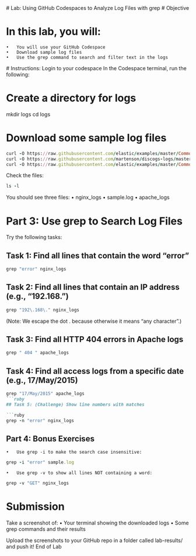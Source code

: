 <summary>
<detail> # Lab: Using GitHub Codespaces to Analyze Log Files with grep</detail>
# Objective

# In this lab, you will:
	•	You will use your GitHub Codespace 
	•	Download sample log files
	•	Use the grep command to search and filter text in the logs
</summary>
# Instructions:
Login to your codespace
In the Codespace terminal, run the following:

# Create a directory for logs
mkdir logs
cd logs

# Download some sample log files
```ruby
curl -O https://raw.githubusercontent.com/elastic/examples/master/Common%20Data%20Formats/nginx_logs/nginx_logs
curl -O https://raw.githubusercontent.com/martenson/discogs-logs/master/sample.log
curl -O https://raw.githubusercontent.com/elastic/examples/master/Common%20Data%20Formats/apache_logs/apache_logs
```
Check the files:
```ruby
ls -l
```
You should see three files:
	•	nginx_logs
	•	sample.log
	•	apache_logs
# Part 3: Use grep to Search Log Files

Try the following tasks:

## Task 1: Find all lines that contain the word “error”
```ruby
grep "error" nginx_logs
```
## Task 2: Find all lines that contain an IP address (e.g., “192.168.”)
```ruby
grep "192\.168\." nginx_logs
```
(Note: We escape the dot . because otherwise it means “any character”.)

## Task 3: Find all HTTP 404 errors in Apache logs
```ruby
grep " 404 " apache_logs
```
## Task 4: Find all access logs from a specific date (e.g., 17/May/2015)
```ruby
grep "17/May/2015" apache_logs
```ruby
## Task 5: (Challenge) Show line numbers with matches

```ruby
grep -n "error" nginx_logs
```
## Part 4: Bonus Exercises
	•	Use grep -i to make the search case insensitive:

```ruby
grep -i "error" sample.log
````
	•	Use grep -v to show all lines NOT containing a word:

```ruby
grep -v "GET" nginx_logs
```
# Submission
Take a screenshot of:
	•	Your terminal showing the downloaded logs
	•	Some grep commands and their results

Upload the screenshots to your GitHub repo in a folder called lab-results/ and push it!
End of Lab

